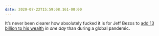 ```yaml
---
date: 2020-07-22T15:59:08.161-00:00
---
```

It’s never been clearer how absolutely fucked it is for Jeff Bezos to [add 13 billion to his wealth](https://twitter.com/jdscholten/status/1285730031700979713?s=21) *in one day* than during a global pandemic.
